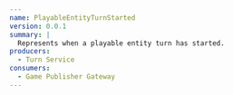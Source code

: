 ```yaml
---
name: PlayableEntityTurnStarted
version: 0.0.1
summary: |
  Represents when a playable entity turn has started.
producers:
  - Turn Service
consumers:
  - Game Publisher Gateway
---
```


<NodeGraph title="Consumer / Producer Diagram" />
